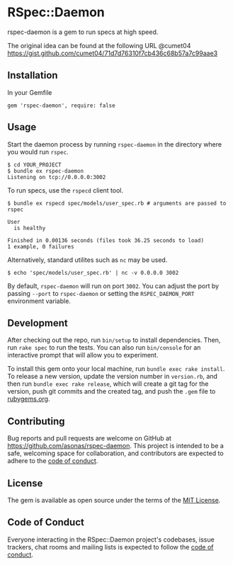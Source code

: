# RSpec::Daemon

rspec-daemon is a gem to run specs at high speed.

The original idea can be found at the following URL @cumet04
https://gist.github.com/cumet04/71d7d76310f7cb436c68b57a7c99aae3

## Installation

In your Gemfile

```
gem 'rspec-daemon', require: false
```

## Usage

Start the daemon process by running `rspec-daemon` in the directory where you would run `rspec`.

```
$ cd YOUR_PROJECT
$ bundle ex rspec-daemon
Listening on tcp://0.0.0.0:3002
```

To run specs, use the `rspecd` client tool.

```
$ bundle ex rspecd spec/models/user_spec.rb # arguments are passed to rspec

User
  is healthy

Finished in 0.00136 seconds (files took 36.25 seconds to load)
1 example, 0 failures
```

Alternatively, standard utilites such as `nc` may be used.

```
$ echo 'spec/models/user_spec.rb' | nc -v 0.0.0.0 3002
```

By default, `rspec-daemon` will run on port `3002`. You can adjust the port by passing `--port` to `rspec-daemon` or setting the `RSPEC_DAEMON_PORT` environment variable.

## Development

After checking out the repo, run `bin/setup` to install dependencies. Then, run `rake spec` to run the tests. You can also run `bin/console` for an interactive prompt that will allow you to experiment.

To install this gem onto your local machine, run `bundle exec rake install`. To release a new version, update the version number in `version.rb`, and then run `bundle exec rake release`, which will create a git tag for the version, push git commits and the created tag, and push the `.gem` file to [rubygems.org](https://rubygems.org).

## Contributing

Bug reports and pull requests are welcome on GitHub at https://github.com/asonas/rspec-daemon. This project is intended to be a safe, welcoming space for collaboration, and contributors are expected to adhere to the [code of conduct](https://github.com/asonas/rspec-daemon/blob/master/CODE_OF_CONDUCT.md).

## License

The gem is available as open source under the terms of the [MIT License](https://opensource.org/licenses/MIT).

## Code of Conduct

Everyone interacting in the RSpec::Daemon project's codebases, issue trackers, chat rooms and mailing lists is expected to follow the [code of conduct](https://github.com/asonas/rspec-daemon/blob/master/CODE_OF_CONDUCT.md).
